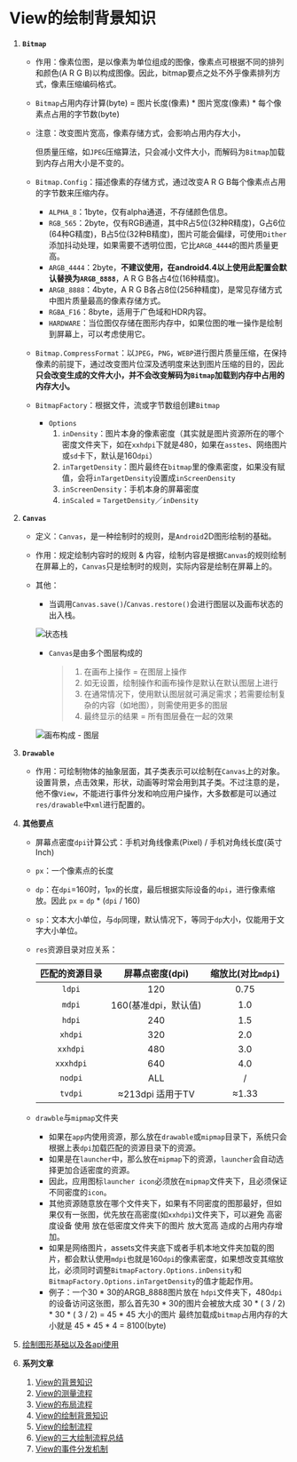 # View的绘制背景知识

1. **`Bitmap`**
   * 作用：像素位图，是以像素为单位组成的图像，像素点可根据不同的排列和颜色(A R G B)以构成图像。因此，bitmap要点之处不外乎像素排列方式，像素压缩编码格式。

   * `Bitmap`占用内存计算(byte) = 图片长度(像素) * 图片宽度(像素) * 每个像素点占用的字节数(byte)

   * 注意：改变图片宽高，像素存储方式，会影响占用内存大小，

     ​			但质量压缩，如`JPEG`压缩算法，只会减小文件大小，而解码为`Bitmap`加载到内存占用大小是不变的。

   * `Bitmap.Config`：描述像素的存储方式，通过改变A R G B每个像素点占用的字节数来压缩内存。
     
     * `ALPHA_8`：1byte，仅有alpha通道，不存储颜色信息。
     * `RGB_565`：2byte，仅有RGB通道，其中R占5位(32种R精度)，G占6位(64种G精度)，B占5位(32种B精度)，图片可能会偏绿，可使用`Dither`添加抖动处理，如果需要不透明位图，它比`ARGB_4444`的图片质量更高。
     * `ARGB_4444`：2byte，**不建议使用，在android4.4以上使用此配置会默认替换为`ARGB_8888`**，A R G B各占4位(16种精度)。
     * `ARGB_8888`：4byte，A R G B各占8位(256种精度)，是常见存储方式中图片质量最高的像素存储方式。
     * `RGBA_F16`：8byte，适用于广色域和HDR内容。
     * `HARDWARE`：当位图仅存储在图形内存中，如果位图的唯一操作是绘制到屏幕上，可以考虑使用它。
     
   * `Bitmap.CompressFormat`：以`JPEG`，`PNG`，`WEBP`进行图片质量压缩，在保持像素的前提下，通过改变图片位深及透明度来达到图片压缩的目的，因此**只会改变生成的文件大小，并不会改变解码为`Bitmap`加载到内存中占用的内存大小。**

   * `BitmapFactory`：根据文件，流或字节数组创建`Bitmap`

     * `Options`
       1. `inDensity`：图片本身的像素密度（其实就是图片资源所在的哪个密度文件夹下，如在`xxhdpi`下就是480，如果在`asstes`、网络图片或`sd`卡下，默认是160`dpi`）
       2. `inTargetDensity`：图片最终在`bitmap`里的像素密度，如果没有赋值，会将`inTargetDensity`设置成`inScreenDensity`
       3. `inScreenDensity`：手机本身的屏幕密度
       4. `inScaled`  = `TargetDensity`／`inDensity`

2. **`Canvas`**

   * 定义：`Canvas`，是一种绘制时的规则，是`Android`2D图形绘制的基础。

   * 作用：规定绘制内容时的规则 & 内容，绘制内容是根据`Canvas`的规则绘制在屏幕上的，`Canvas`只是绘制时的规则，实际内容是绘制在屏幕上的。

   * 其他：

     * 当调用`Canvas.save()`/`Canvas.restore()`会进行图层以及画布状态的出入栈。

     ![状态栈](https://imgconvert.csdnimg.cn/aHR0cDovL3VwbG9hZC1pbWFnZXMuamlhbnNodS5pby91cGxvYWRfaW1hZ2VzLzk0NDM2NS05NGMxMGYwNzMxOTExYmVhLnBuZz9pbWFnZU1vZ3IyL2F1dG8tb3JpZW50L3N0cmlwJTdDaW1hZ2VWaWV3Mi8yL3cvMTI0MA)

     * `Canvas`是由多个图层构成的

       > 1. 在画布上操作 = 在图层上操作
       > 2. 如无设置，绘制操作和画布操作是默认在默认图层上进行
       > 3. 在通常情况下，使用默认图层就可满足需求；若需要绘制复杂的内容（如地图），则需使用更多的图层
       > 4. 最终显示的结果 = 所有图层叠在一起的效果

     ![画布构成 - 图层](https://imgconvert.csdnimg.cn/aHR0cDovL3VwbG9hZC1pbWFnZXMuamlhbnNodS5pby91cGxvYWRfaW1hZ2VzLzk0NDM2NS05YWFjOTYxOTBiYzBhNTMzLnBuZz9pbWFnZU1vZ3IyL2F1dG8tb3JpZW50L3N0cmlwJTdDaW1hZ2VWaWV3Mi8yL3cvMTI0MA)

3. **`Drawable`**

   * 作用：可绘制物体的抽象层面，其子类表示可以绘制在`Canvas`上的对象。设置背景，点击效果，形状，动画等时常会用到其子类。不过注意的是，他不像`View`，不能进行事件分发和响应用户操作，大多数都是可以通过`res/drawable`中`xml`进行配置的。

4. **其他要点**

   * 屏幕点密度`dpi`计算公式：手机对角线像素(Pixel) / 手机对角线长度(英寸 Inch)

   * `px`：一个像素点的长度

   * `dp`：在`dpi`=160时，1`px`的长度，最后根据实际设备的`dpi`，进行像素缩放。因此 `px` = `dp` * (`dpi` / 160)

   * `sp`：文本大小单位，与`dp`同理，默认情况下，等同于`dp`大小，仅能用于文字大小单位。

   * `res`资源目录对应关系：

     | 匹配的资源目录 |   屏幕点密度(dpi)    | 缩放比(对比`mdpi`) |
     | :------------: | :------------------: | :----------------: |
     |     `ldpi`     |         120          |        0.75        |
     |     `mdpi`     | 160(基准dpi，默认值) |        1.0         |
     |     `hdpi`     |         240          |        1.5         |
     |    `xhdpi`     |         320          |        2.0         |
     |    `xxhdpi`    |         480          |        3.0         |
     |   `xxxhdpi`    |         640          |        4.0         |
     |    `nodpi`     |         ALL          |         /          |
     |    `tvdpi`     |   ≈213dpi 适用于TV   |       ≈1.33        |

   * `drawble`与`mipmap`文件夹

     * 如果在`app`内使用资源，那么放在`drawable`或`mipmap`目录下，系统只会根据上表`dpi`加载匹配的资源目录下的资源。
     * 如果是在`launcher`中，那么放在`mipmap`下的资源，`launcher`会自动选择更加合适密度的资源。
     * 因此，应用图标`launcher icon`必须放在`mipmap`文件夹下，且必须保证不同密度的`icon`。
     * 其他资源随意放在哪个文件夹下，如果有不同密度的图那最好，但如果仅有一张图，优先放在高密度(如`xxhdpi`)文件夹下，可以避免 高密度设备 使用 放在低密度文件夹下的图片 放大宽高 造成的占用内存增加。
     * 如果是网络图片，assets文件夹底下或者手机本地文件夹加载的图片，都会默认使用`mdpi`也就是160`dpi`的像素密度，如果想改变其缩放比，必须同时调整`BitmapFactory.Options.inDensity`和`BitmapFactory.Options.inTargetDensity`的值才能起作用。
     * 例子：一个30 * 30的ARGB_8888图片放在 `hdpi`文件夹下，480`dpi`的设备访问这张图，那么首先30 * 30的图片会被放大成 30 * ( 3 / 2)  * 30 * ( 3 / 2) =  45 * 45 大小的图片 最终加载成`bitmap`占用内存的大小就是 45 * 45 * 4  = 8100(byte)

5. [绘制图形基础以及各api使用](https://github.com/512DIDIDI/ViewDemo)

6. **系列文章**

   1. [View的背景知识](1KnowledgeBackground.md)
   2. [View的测量流程](2Measure.md)
   3. [View的布局流程](3Layout.md)
   4. [View的绘制背景知识](4DrawBackground.md)
   5. [View的绘制流程](5Draw.md)
   6. [View的三大绘制流程总结](6Conclusion.md)
   7. [View的事件分发机制](7Event.md)

